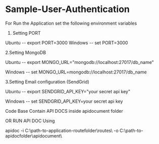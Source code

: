 # Sample-User-Authentication
For Run the Application set the following environment variables

1. Setting PORT

Ubuntu -- export PORT=3000
Windows -- set PORT=3000

2.Setting MongoDB 

Ubuntu -- export MONGO_URL="mongodb://localhost:27017/db_name"

Windows -- set MONGO_URL=mongodb://localhost:27017/db_name

3.Setting Email configuration (SendGrid)

Ubuntu -- export SENDGRID_API_KEY="your secret api key"

Windows -- set SENDGRID_API_KEY=your secret api key


Code Base Contain API DOCS inside apidocument folder

OR RUN API DOC Using

apidoc -i C:\path-to-application-routefolder\routes\ -o C:\path-to-apidocfolder\apidocument\

